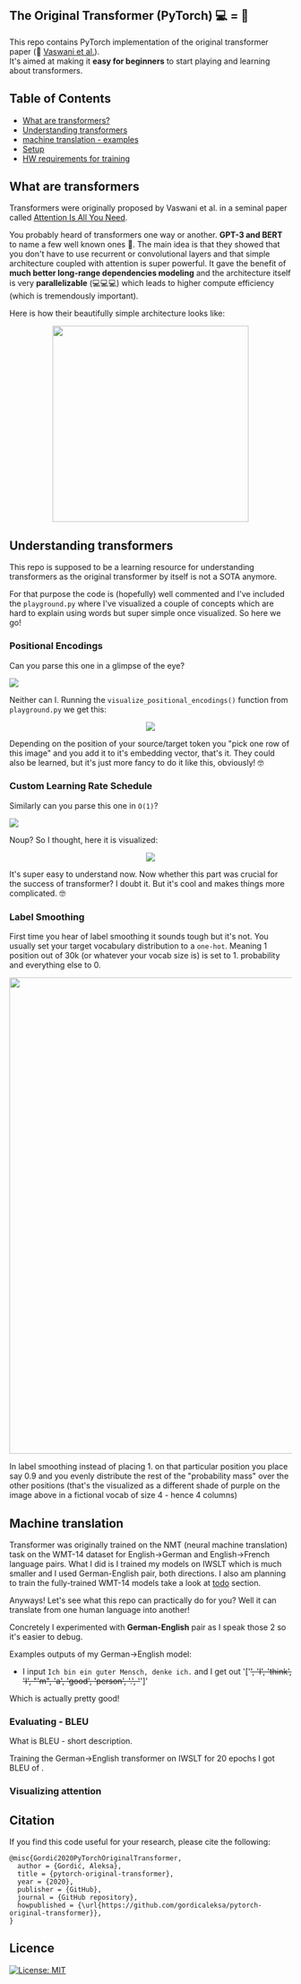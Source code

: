 ## The Original Transformer (PyTorch) :computer: = :rainbow:
This repo contains PyTorch implementation of the original transformer paper (:link: [Vaswani et al.](https://arxiv.org/pdf/1706.03762.pdf)). <br/>
It's aimed at making it **easy for beginners** to start playing and learning about transformers. <br/>

## Table of Contents
  * [What are transformers?](#what-are-transformers)
  * [Understanding transformers](#understanding-transformers)
  * [machine translation - examples](#machine-translation-examples)
  * [Setup](#setup)
  * [HW requirements for training](#hw-requirements-for-training)

## What are transformers

Transformers were originally proposed by Vaswani et al. in a seminal paper called [Attention Is All You Need](https://papers.nips.cc/paper/5423-generative-adversarial-nets.pdf).

You probably heard of transformers one way or another. **GPT-3 and BERT** to name a few well known ones :unicorn:. The main idea
is that they showed that you don't have to use recurrent or convolutional layers and that simple architecture coupled with attention is super powerful. It
gave the benefit of **much better long-range dependencies modeling** and the architecture itself is very **parallelizable** (:computer::computer::computer:) which leads to higher compute efficiency
(which is tremendously important).

Here is how their beautifully simple architecture looks like:

<p align="center">
<img src="data/readme_pics/transformer_architecture.PNG" width="350"/>
</p>

## Understanding transformers

This repo is supposed to be a learning resource for understanding transformers as the original transformer by itself is not a SOTA anymore.

For that purpose the code is (hopefully) well commented and I've included the `playground.py` where I've visualized a couple
of concepts which are hard to explain using words but super simple once visualized. So here we go!

### Positional Encodings

Can you parse this one in a glimpse of the eye?

<p align="left">
<img src="data/readme_pics/positional_encoding_formula.PNG"/>
</p>

Neither can I. Running the `visualize_positional_encodings()` function from `playground.py` we get this:

<p align="center">
<img src="data/readme_pics/positional_encoding_visualized.jpg"/>
</p>

Depending on the position of your source/target token you "pick one row of this image" and you add it to it's embedding vector, that's it.
They could also be learned, but it's just more fancy to do it like this, obviously! :nerd_face:

### Custom Learning Rate Schedule

Similarly can you parse this one in `O(1)`?

<p align="left">
<img src="data/readme_pics/lr_formula.PNG"/>
</p>

Noup? So I thought, here it is visualized:

<p align="center">
<img src="data/readme_pics/custom_learning_rate_schedule.PNG"/>
</p>

It's super easy to understand now. Now whether this part was crucial for the success of transformer? I doubt it.
But it's cool and makes things more complicated. :nerd_face:

### Label Smoothing

First time you hear of label smoothing it sounds tough but it's not. You usually set your target vocabulary distribution
to a `one-hot`. Meaning 1 position out of 30k (or whatever your vocab size is) is set to 1. probability and everything else to 0.

<p align="center">
<img src="data/readme_pics/label_smoothing.PNG" width="850"/>
</p>

In label smoothing instead of placing 1. on that particular position you place say 0.9 and you evenly distribute the rest of
the "probability mass" over the other positions 
(that's the visualized as a different shade of purple on the image above in a fictional vocab of size 4 - hence 4 columns)

## Machine translation

Transformer was originally trained on the NMT (neural machine translation) task on the WMT-14 dataset for English->German
and English->French language pairs. What I did is I trained my models on IWSLT which is much smaller and I used German-English pair,
both directions. I also am planning to train the fully-trained WMT-14 models take a look at [todo](#todo) section.

Anyways! Let's see what this repo can practically do for you? Well it can translate from one human language into another!

Concretely I experimented with **German-English** pair as I speak those 2 so it's easier to debug.

Examples outputs of my German->English model:
* I input `Ich bin ein guter Mensch, denke ich.` and I get out '['<s>', 'I', 'think', 'I', "'m", 'a', 'good', 'person', '.', '</s>']'

Which is actually pretty good!

### Evaluating - BLEU

What is BLEU - short description.

Training the German->English transformer on IWSLT for 20 epochs I got BLEU of .

### Visualizing attention


## Citation

If you find this code useful for your research, please cite the following:

```
@misc{Gordić2020PyTorchOriginalTransformer,
  author = {Gordić, Aleksa},
  title = {pytorch-original-transformer},
  year = {2020},
  publisher = {GitHub},
  journal = {GitHub repository},
  howpublished = {\url{https://github.com/gordicaleksa/pytorch-original-transformer}},
}
```

## Licence

[![License: MIT](https://img.shields.io/badge/License-MIT-yellow.svg)](https://github.com/gordicaleksa/pytorch-original-transformer/blob/master/LICENCE)